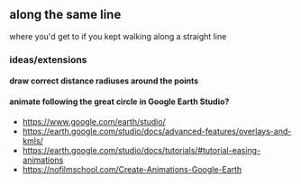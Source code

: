 ## along the same line

where you'd get to if you kept walking along a straight line

### ideas/extensions

#### draw correct distance radiuses around the points

#### animate following the great circle in Google Earth Studio?

* https://www.google.com/earth/studio/
* https://earth.google.com/studio/docs/advanced-features/overlays-and-kmls/
* https://earth.google.com/studio/docs/tutorials/#tutorial-easing-animations
* https://nofilmschool.com/Create-Animations-Google-Earth
